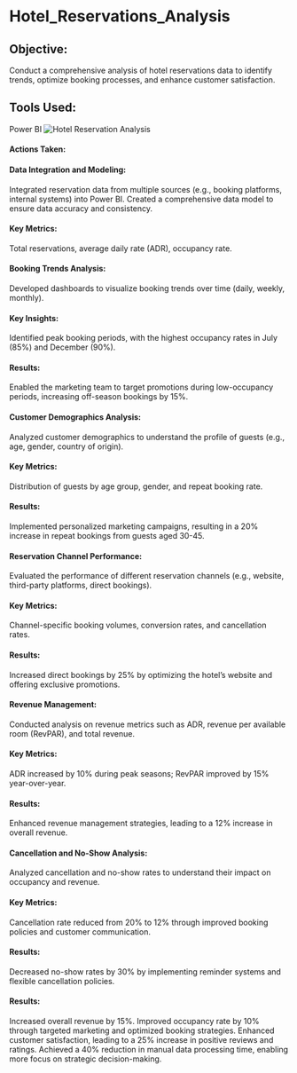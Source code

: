 # Hotel_Reservations_Analysis
## Objective: 
Conduct a comprehensive analysis of hotel reservations data to identify trends, optimize booking processes, and enhance customer satisfaction.

## Tools Used: 
Power BI
![Hotel Reservation Analysis](https://github.com/VihoshiniSaravanan/Hotel_Reservations_Analysis/assets/173756615/007b4898-9595-4f9a-a512-148040a1c96b)
#### Actions Taken:

#### Data Integration and Modeling:

Integrated reservation data from multiple sources (e.g., booking platforms, internal systems) into Power BI.
Created a comprehensive data model to ensure data accuracy and consistency.
#### Key Metrics: 
Total reservations, average daily rate (ADR), occupancy rate.
#### Booking Trends Analysis:

Developed dashboards to visualize booking trends over time (daily, weekly, monthly).
#### Key Insights: 
Identified peak booking periods, with the highest occupancy rates in July (85%) and December (90%).
#### Results: 
Enabled the marketing team to target promotions during low-occupancy periods, increasing off-season bookings by 15%.
#### Customer Demographics Analysis:

Analyzed customer demographics to understand the profile of guests (e.g., age, gender, country of origin).
#### Key Metrics: 
Distribution of guests by age group, gender, and repeat booking rate.
#### Results:  
Implemented personalized marketing campaigns, resulting in a 20% increase in repeat bookings from guests aged 30-45.
#### Reservation Channel Performance:

Evaluated the performance of different reservation channels (e.g., website, third-party platforms, direct bookings).
#### Key Metrics: 
Channel-specific booking volumes, conversion rates, and cancellation rates.
#### Results:
Increased direct bookings by 25% by optimizing the hotel’s website and offering exclusive promotions.
#### Revenue Management:

Conducted analysis on revenue metrics such as ADR, revenue per available room (RevPAR), and total revenue.
#### Key Metrics: 
ADR increased by 10% during peak seasons; RevPAR improved by 15% year-over-year.
#### Results:
Enhanced revenue management strategies, leading to a 12% increase in overall revenue.
#### Cancellation and No-Show Analysis:

Analyzed cancellation and no-show rates to understand their impact on occupancy and revenue.
#### Key Metrics: 
Cancellation rate reduced from 20% to 12% through improved booking policies and customer communication.
#### Results: 
Decreased no-show rates by 30% by implementing reminder systems and flexible cancellation policies.
#### Results:

Increased overall revenue by 15%.
Improved occupancy rate by 10% through targeted marketing and optimized booking strategies.
Enhanced customer satisfaction, leading to a 25% increase in positive reviews and ratings.
Achieved a 40% reduction in manual data processing time, enabling more focus on strategic decision-making.
